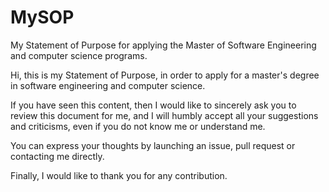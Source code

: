 # MySOP

My Statement of Purpose for applying the Master of Software Engineering and computer science programs.

Hi, this is my Statement of Purpose, in order to apply for a master's degree in software engineering and computer science.

If you have seen this content, then I would like to sincerely ask you to review this document for me, and I will humbly accept all your suggestions and criticisms, even if you do not know me or understand me.

You can express your thoughts by launching an issue, pull request or contacting me directly.

Finally, I would like to thank you for any contribution.
